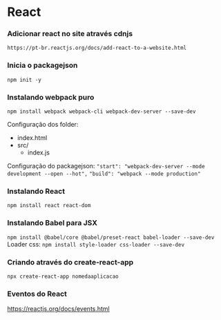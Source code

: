 # React

### Adicionar react no site através cdnjs

`https://pt-br.reactjs.org/docs/add-react-to-a-website.html`

### Inicia o packagejson

`npm init -y`

### Instalando webpack puro

`npm install webpack webpack-cli webpack-dev-server --save-dev`

Configuração dos folder:

- index.html
- src/
  - index.js

Configuração do packagejson:
`"start": "webpack-dev-server --mode development --open --hot",`
`"build": "webpack --mode production"`

### Instalando React

`npm install react react-dom`

### Instalando Babel para JSX

`npm install @babel/core @babel/preset-react babel-loader --save-dev`
Loader css:
`npm install style-loader css-loader --save-dev`

### Criando através do create-react-app

`npx create-react-app nomedaaplicacao`

### Eventos do React

https://reactjs.org/docs/events.html
